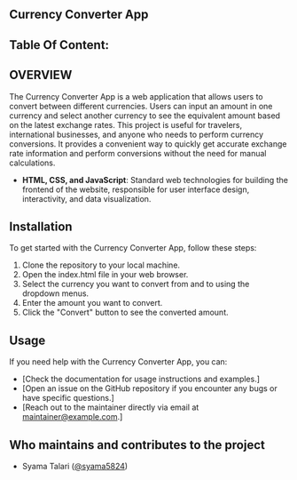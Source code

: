 ## Currency Converter App

## Table Of Content:


## OVERVIEW
The Currency Converter App is a web application that allows users to convert between different currencies. Users can input an amount in one currency and select another currency to see the equivalent amount based on the latest exchange rates.
This project is useful for travelers, international businesses, and anyone who needs to perform currency conversions. It provides a convenient way to quickly get accurate exchange rate information and perform conversions without the need for manual calculations.

- **HTML, CSS, and JavaScript**: Standard web technologies for building the frontend of the website, responsible for user interface design, interactivity, and data visualization.
  
## Installation
To get started with the Currency Converter App, follow these steps:

1. Clone the repository to your local machine.
2. Open the index.html file in your web browser.
3. Select the currency you want to convert from and to using the dropdown menus.
4. Enter the amount you want to convert.
5. Click the "Convert" button to see the converted amount.

## Usage
If you need help with the Currency Converter App, you can:
- [Check the documentation for usage instructions and examples.]
- [Open an issue on the GitHub repository if you encounter any bugs or have specific questions.]
- [Reach out to the maintainer directly via email at maintainer@example.com.]

## Who maintains and contributes to the project
- Syama Talari ([@syama5824](https://github.com/syama5824))
